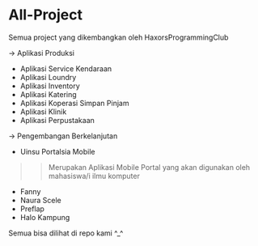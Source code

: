 # All-Project
Semua project yang dikembangkan oleh HaxorsProgrammingClub

-> Aplikasi Produksi

- Aplikasi Service Kendaraan
- Aplikasi Loundry
- Aplikasi Inventory
- Aplikasi Katering
- Aplikasi Koperasi Simpan Pinjam
- Aplikasi Klinik
- Aplikasi Perpustakaan

-> Pengembangan Berkelanjutan

- Uinsu Portalsia Mobile
>> Merupakan Aplikasi Mobile Portal yang akan digunakan oleh mahasiswa/i ilmu komputer

- Fanny
- Naura Scele
- Preflap
- Halo Kampung

Semua bisa dilihat di repo kami ^_^
